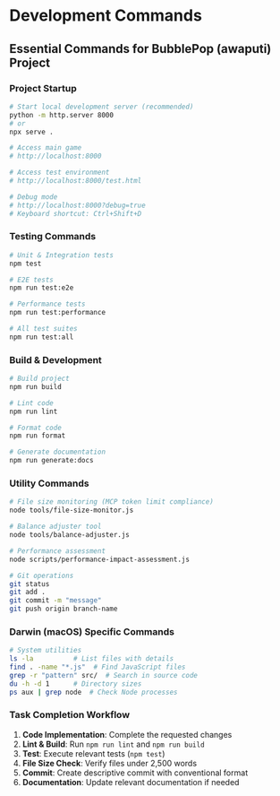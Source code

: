 # Development Commands

## Essential Commands for BubblePop (awaputi) Project

### Project Startup
```bash
# Start local development server (recommended)
python -m http.server 8000
# or
npx serve .

# Access main game
# http://localhost:8000

# Access test environment
# http://localhost:8000/test.html

# Debug mode
# http://localhost:8000?debug=true
# Keyboard shortcut: Ctrl+Shift+D
```

### Testing Commands
```bash
# Unit & Integration tests
npm test

# E2E tests
npm run test:e2e

# Performance tests
npm run test:performance

# All test suites
npm run test:all
```

### Build & Development
```bash
# Build project
npm run build

# Lint code
npm run lint

# Format code
npm run format

# Generate documentation
npm run generate:docs
```

### Utility Commands
```bash
# File size monitoring (MCP token limit compliance)
node tools/file-size-monitor.js

# Balance adjuster tool
node tools/balance-adjuster.js

# Performance assessment
node scripts/performance-impact-assessment.js

# Git operations
git status
git add .
git commit -m "message"
git push origin branch-name
```

### Darwin (macOS) Specific Commands
```bash
# System utilities
ls -la          # List files with details
find . -name "*.js"  # Find JavaScript files
grep -r "pattern" src/  # Search in source code
du -h -d 1      # Directory sizes
ps aux | grep node  # Check Node processes
```

### Task Completion Workflow
1. **Code Implementation**: Complete the requested changes
2. **Lint & Build**: Run `npm run lint` and `npm run build`
3. **Test**: Execute relevant tests (`npm test`)
4. **File Size Check**: Verify files under 2,500 words
5. **Commit**: Create descriptive commit with conventional format
6. **Documentation**: Update relevant documentation if needed